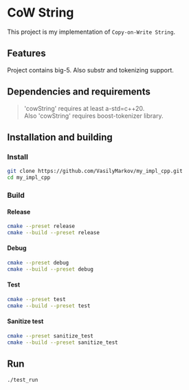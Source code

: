 # CoW String
This project is my implementation of `Copy-on-Write String`.

## Features
Project contains big-5. Also substr and tokenizing support.

## Dependencies and requirements
> 'cowString' requires at least a-std=c++20. \
> Also 'cowString' requires boost-tokenizer library.
>
## Installation and building
### Install
```bash
git clone https://github.com/VasilyMarkov/my_impl_cpp.git
cd my_impl_cpp
```
### Build
#### Release
```bash
cmake --preset release
cmake --build --preset release
```
#### Debug
```bash
cmake --preset debug
cmake --build --preset debug
```
#### Test
```bash
cmake --preset test
cmake --build --preset test
```
#### Sanitize test
```bash
cmake --preset sanitize_test
cmake --build --preset sanitize_test
```
## Run
```bash
./test_run
```